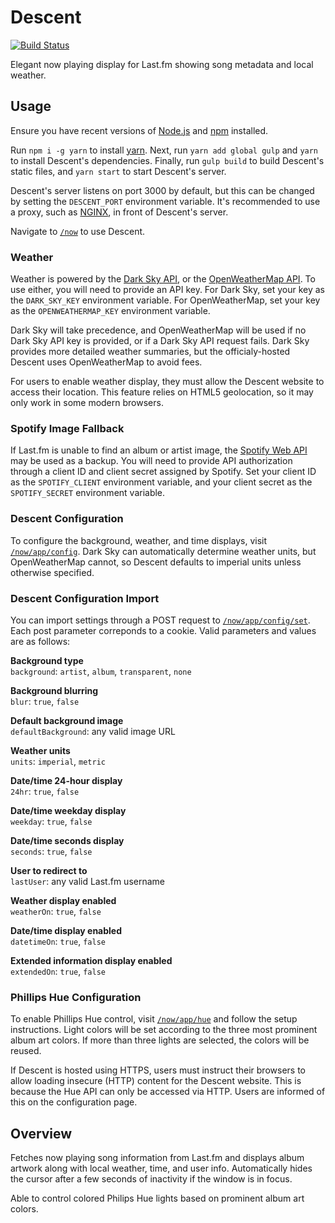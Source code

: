 # Descent

[![Build Status](https://travis-ci.com/JasonPuglisi/descent.svg?branch=master)](https://travis-ci.com/JasonPuglisi/descent)

Elegant now playing display for Last.fm showing song metadata and local weather.

## Usage

Ensure you have recent versions of [Node.js](https://nodejs.org/en/) and
[npm](https://www.npmjs.com/) installed. 

Run `npm i -g yarn` to install [yarn](https://yarnpkg.com/en/). Next, run
`yarn add global gulp` and `yarn` to install Descent's dependencies. Finally,
run `gulp build` to build Descent's static files, and `yarn start` to start
Descent's server.

Descent's server listens on port 3000 by default, but this can be changed by
setting the `DESCENT_PORT` environment variable. It's recommended to use a
proxy, such as [NGINX](https://www.nginx.com/), in front of Descent's server.

Navigate to [`/now`](https://descent.live/now) to use Descent.

### Weather

Weather is powered by the [Dark Sky API](https://darksky.net/dev/), or the
[OpenWeatherMap API](https://openweathermap.org/api). To use either, you will
need to provide an API key. For Dark Sky, set your key as the `DARK_SKY_KEY`
environment variable. For OpenWeatherMap, set your key as the
`OPENWEATHERMAP_KEY` environment variable.

Dark Sky will take precedence, and OpenWeatherMap will be used if no Dark Sky
API key is provided, or if a Dark Sky API request fails. Dark Sky provides more
detailed weather summaries, but the officialy-hosted Descent uses
OpenWeatherMap to avoid fees.

For users to enable weather display, they must allow the Descent website to
access their location. This feature relies on HTML5 geolocation, so it may only
work in some modern browsers.

### Spotify Image Fallback

If Last.fm is unable to find an album or artist image, the
[Spotify Web API](https://beta.developer.spotify.com/documentation/web-api/)
may be used as a backup. You will need to provide API authorization through a
client ID and client secret assigned by Spotify. Set your client ID as the
`SPOTIFY_CLIENT` environment variable, and your client secret as the
`SPOTIFY_SECRET` environment variable.

### Descent Configuration

To configure the background, weather, and time displays, visit
[`/now/app/config`](https://descent.live/now/app/config). Dark Sky can
automatically determine weather units, but OpenWeatherMap cannot, so Descent
defaults to imperial units unless otherwise specified.

### Descent Configuration Import

You can import settings through a POST request to
[`/now/app/config/set`](https://descent.live/now/app/config/set). Each post
parameter correponds to a cookie. Valid parameters and values are as follows:

**Background type**  
`background`: `artist`, `album`, `transparent`, `none`

**Background blurring**  
`blur`: `true`, `false`

**Default background image**  
`defaultBackground`: any valid image URL

**Weather units**  
`units`: `imperial`, `metric`

**Date/time 24-hour display**  
`24hr`: `true`, `false`

**Date/time weekday display**  
`weekday`: `true`, `false`

**Date/time seconds display**  
`seconds`: `true`, `false`

**User to redirect to**  
`lastUser`: any valid Last.fm username

**Weather display enabled**  
`weatherOn`: `true`, `false`

**Date/time display enabled**  
`datetimeOn`: `true`, `false`

**Extended information display enabled**  
`extendedOn`: `true`, `false`

### Phillips Hue Configuration

To enable Phillips Hue control, visit
[`/now/app/hue`](https://descent.live/now/app/hue) and follow the setup
instructions. Light colors will be set according to the three most prominent
album art colors. If more than three lights are selected, the colors will be
reused.

If Descent is hosted using HTTPS, users must instruct their browsers to allow
loading insecure (HTTP) content for the Descent website. This is because the
Hue API can only be accessed via HTTP. Users are informed of this on the
configuration page.

## Overview

Fetches now playing song information from Last.fm and displays album artwork
along with local weather, time, and user info. Automatically hides the cursor
after a few seconds of inactivity if the window is in focus.

Able to control colored Philips Hue lights based on prominent album art colors.
